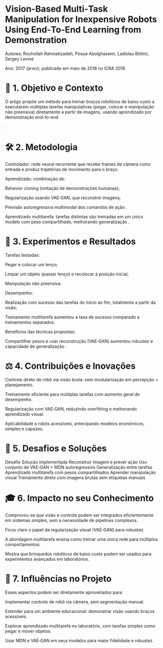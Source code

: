 # Vision-Based Multi‑Task Manipulation for Inexpensive Robots Using End‑To‑End Learning from Demonstration

Autores: Rouhollah Rahmatizadeh, Pooya Abolghasemi, Ladislau Bölöni, Sergey Levine

Ano: 2017 (arxiv); publicado em maio de 2018 no ICRA 2018 


# 🧭 1. Objetivo e Contexto
O artigo propõe um método para treinar braços robóticos de baixo custo a executarem múltiplas tarefas manipulativas (pegar, colocar e manipulação não preensiva) diretamente a partir de imagens, usando aprendizado por demonstração end-to-end 

.

# 🛠️ 2. Metodologia
Controlador: rede neural recorrente que recebe frames de câmera como entrada e produz trajetórias de movimento para o braço.

Aprendizado: combinação de:

Behavior cloning (imitação de demonstrações humanas);

Regularização usando VAE‑GAN, que reconstrói imagens;

Previsão autoregressiva multimodal dos comandos de ação 
.

Aprendizado multitarefa: tarefas distintas são treinadas em um único modelo com peso compartilhado, melhorando generalização 
.

# 🎯 3. Experimentos e Resultados
Tarefas testadas:

Pegar e colocar um lenço;

Limpar um objeto (passar lenço) e recolocar à posição inicial;

Manipulação não preensiva.

Desempenho:

Realização com sucesso das tarefas do início ao fim, totalmente a partir da visão;

Treinamento multitarefa aumentou a taxa de sucesso comparado a treinamentos separados.

Benefícios das técnicas propostas:

Compartilhar pesos e usar reconstrução (VAE‑GAN) aumentou robustez e capacidade de generalização 
.

# ⚖️ 4. Contribuições e Inovações
Controle direto de robô via visão bruta: sem modularização em percepção + planejamento.

Treinamento eficiente para múltiplas tarefas com aumento geral de desempenho.

Regularização com VAE‑GAN, reduzindo overfitting e melhorando aprendizado visual.

Aplicabilidade a robôs acessíveis, antecipando modelos econômicos, simples e capazes.

# 🚧 5. Desafios e Soluções
Desafio	Solução implementada
Reconstruir imagem e prever ação	Uso conjunto de VAE‑GAN + MDN autoregressivo
Generalização entre tarefas	Aprendizado multitarefa com pesos compartilhados
Aprender manipulação visual	Treinamento direto com imagens brutas sem etiquetas manuais

# 🎓 6. Impacto no seu Conhecimento
Comprovou-se que visão e controle podem ser integrados eficientemente em sistemas simples, sem a necessidade de pipelines complexos.

Ficou claro o papel da regularização visual (VAE‑GAN) para robustez.

A abordagem multitarefa ensina como treinar uma única rede para múltiplos comportamentos.

Mostra que brinquedos robóticos de baixo custo podem ser usados para experimentos avançados em laboratórios.

# 🧩 7. Influências no Projeto
Esses aspectos podem ser diretamente aproveitados para:

Implementar controle de robô via câmera, sem segmentação manual.

Estender para um ambiente educacional: demonstrar visão usando braços acessíveis.

Explorar aprendizado multitarefa no laboratório, com tarefas simples como pegar e mover objetos.

Usar MDN e VAE‑GAN em seus modelos para maior fidelidade e robustez.

